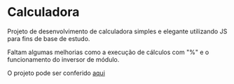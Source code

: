 # Calculadora
<p>Projeto de desenvolvimento de calculadora simples e elegante utilizando JS para fins de base de estudo.</p>
<p>Faltam algumas melhorias como a execução de cálculos com "%" e o funcionamento do inversor de módulo.</p>

<p>O projeto pode ser conferido <a href="https://purplewitcher.github.io/Calculadora/" target="_blank">aqui</a></p>
